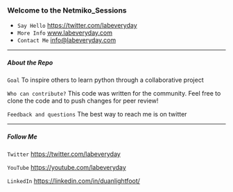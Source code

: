 ### Welcome to the Netmiko_Sessions
 * `Say Hello` https://twitter.com/labeveryday
 * `More Info` www.labeveryday.com
 * `Contact Me` info@labeveryday.com
 
___
##### About the Repo
`Goal`	To inspire others to learn python through a collaborative project

`Who can contribute?`	This code was written for the community. Feel free to clone the code and to push changes for peer review!

`Feedback and questions`	The best way to reach me is on twitter

___
##### Follow Me
`Twitter`	https://twitter.com/labeveryday

`YouTube`	https://youtube.com/labeveryday

`LinkedIn`	https://linkedin.com/in/duanlightfoot/
